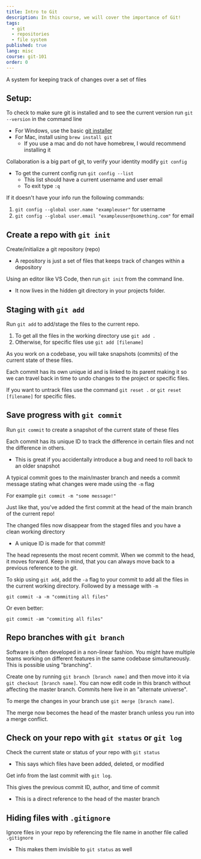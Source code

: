 ```yaml
---
title: Intro to Git
description: In this course, we will cover the importance of Git!
tags:
  - git
  - repositories
  - file system
published: true
lang: misc
course: git-101
order: 0
---
```

A system for keeping track of changes over a set of files
## Setup:
To check to make sure git is installed and to see the current version run `git --version` in the command line
* For Windows, use the basic [git installer](https://gitforwindows.org/)
* For Mac, install using `brew install git`
	* If you use a mac and do not have homebrew, I would recommend installing it

Collaboration is a big part of git, to verify your identity modify `git config`
* To get the current config run `git config --list`
	* This list should have a current username and user email
	* To exit type `:q`

If it doesn't have your info run the following commands:
1. `git config --global user.name "exampleuser"` for username
2. `git config --global user.email "exampleuser@something.com"` for email
## Create a repo with `git init`
Create/initialize a git repository (repo)
* A repository is just a set of files that keeps track of changes within a depository

Using an editor like VS Code, then run `git init` from the command line.
* It now lives in the hidden git directory in your projects folder.
## Staging with `git add`
Run `git add` to add/stage the files to the current repo.
1. To get all the files in the working directory use `git add .`
2. Otherwise, for specific files use `git add [filename]`

As you work on a codebase, you will take snapshots (commits) of the current state of these files.

Each commit has its own unique id and is linked to its parent making it so we can travel back in time to undo changes to the project or specific files.

If you want to untrack files use the command `git reset .` or `git reset [filename]` for specific files.
## Save progress with `git commit`
Run `git commit` to create a snapshot of the current state of these files

Each commit has its unique ID to track the difference in certain files and not the difference in others.
* This is great if you accidentally introduce a bug and need to roll back to an older snapshot

A typical commit goes to the main/master branch and needs a commit message stating what changes were made using the `-m` flag

For example `git commit -m "some message!"`

Just like that, you've added the first commit at the head of the main branch of the current repo!

The changed files now disappear from the staged files and you have a clean working directory
* A unique ID is made for that commit!

The head represents the most recent commit. When we commit to the head, it moves forward. Keep in mind, that you can always move back to a previous reference to the git.

To skip using `git add`, add the `-a` flag to your commit to add all the files in the current working directory. Followed by a message with `-m`

`git commit -a -m "commiting all files"`

Or even better:

`git commit -am "commiting all files"`
## Repo branches with `git branch`
Software is often developed in a non-linear fashion. You might have multiple teams working on different features in the same codebase simultaneously. This is possible using "branching".

Create one by running `git branch [branch name]` and then move into it via `git checkout [branch name]`. You can now edit code in this branch without affecting the master branch. Commits here live in an "alternate universe".

To merge the changes in your branch use `git merge [branch name]`.

The merge now becomes the head of the master branch unless you run into a merge conflict.
## Check on your repo with `git status` or `git log`

Check the current state or status of your repo with `git status`
* This says which files have been added, deleted, or modified

Get info from the last commit with `git log`.

This gives the previous commit ID, author, and time of commit
* This is a direct reference to the head of the master branch
## Hiding files with `.gitignore `
Ignore files in your repo by referencing the file name in another file called `.gitignore`
* This makes them invisible to `git status` as well
